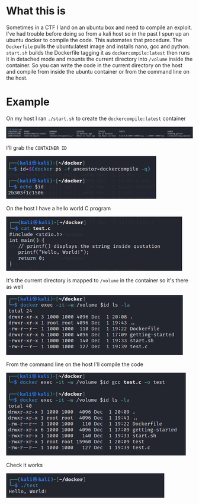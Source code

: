 # What this is

Sometimes in a CTF I land on an ubuntu box and need to compile an exploit. I've had trouble before doing so from a kali host so in the past I spun up an ubuntu docker to compile the code. This automates that procedure. The `Dockerfile` pulls the ubuntu:latest image and installs nano, gcc and python. `start.sh` builds the Dockerfile tagging it as `dockercompile:latest` then runs it in detached mode and mounts the current directory into `/volume` inside the container. So you can write the code in the current directory on the host and compile from inside the ubuntu container or from the command line on the host.

# Example
On my host I ran `./start.sh` to create the `dockercompile:latest` container

<img src="images/dockerps.png">

I'll grab the `CONTAINER ID`

<img src="images/dockerid.png">

On the host I have a hello world C program

<img src="images/testcat.png">

It's the current directory is mapped to `/volume` in the container so it's there as well

<img src="images/volume.png">

From the command line on the host I'll compile the code

<img src="images/compile.png">

Check it works

<img src="images/helloworld.png">
